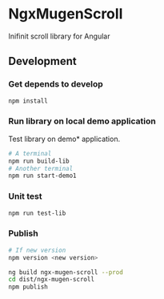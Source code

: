 # NgxMugenScroll

Inifinit scroll library for Angular

## Development

### Get depends to develop

```bash
npm install
```

### Run library on local demo application

Test library on demo* application.

```bash
# A terminal
npm run build-lib
# Another terminal
npm run start-demo1
```

### Unit test

```bash
npm run test-lib
```

### Publish

```bash
# If new version
npm version <new version>

ng build ngx-mugen-scroll --prod
cd dist/ngx-mugen-scroll
npm publish
```
